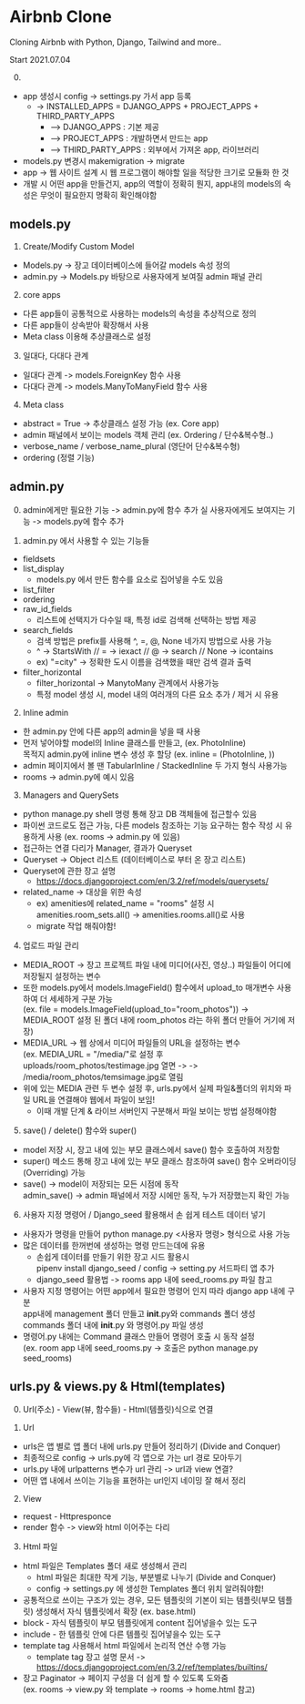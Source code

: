 # Airbnb Clone

Cloning Airbnb with Python, Django, Tailwind and more..

Start 2021.07.04

0.

- app 생성시 config -> settings.py 가서 app 등록
  - -> INSTALLED_APPS = DJANGO_APPS + PROJECT_APPS + THIRD_PARTY_APPS
    - --> DJANGO_APPS : 기본 제공
    - --> PROJECT_APPS : 개발하면서 만드는 app
    - --> THIRD_PARTY_APPS : 외부에서 가져온 app, 라이브러리
- models.py 변경시 makemigration -> migrate
- app -> 웹 사이트 설계 시 웹 프로그램이 해야할 일을 적당한 크기로 모듈화 한 것
- 개발 시 어떤 app을 만들건지, app의 역할이 정확히 뭔지, app내의 models의 속성은 무엇이
  필요한지 명확히 확인해야함

## models.py

1. Create/Modify Custom Model

- Models.py -> 장고 데이터베이스에 들어갈 models 속성 정의
- admin.py -> Models.py 바탕으로 사용자에게 보여질 admin 패널 관리

2. core apps

- 다른 app들이 공통적으로 사용하는 models의 속성을 추상적으로 정의
- 다른 app들이 상속받아 확장해서 사용
- Meta class 이용해 추상클래스로 설정

3. 일대다, 다대다 관계

- 일대다 관계 -> models.ForeignKey 함수 사용
- 다대다 관계 -> models.ManyToManyField 함수 사용

4. Meta class

- abstract = True -> 추상클래스 설정 가능 (ex. Core app)
- admin 패널에서 보이는 models 객체 관리 (ex. Ordering / 단수&복수형..)
- verbose_name / verbose_name_plural (영단어 단수&복수형)
- ordering (정렬 기능)

## admin.py

0. admin에게만 필요한 기능 -> admin.py에 함수 추가
   실 사용자에게도 보여지는 기능 -> models.py에 함수 추가

1. admin.py 에서 사용할 수 있는 기능들

- fieldsets
- list_display
  - models.py 에서 만든 함수를 요소로 집어넣을 수도 있음
- list_filter
- ordering
- raw_id_fields
  - 리스트에 선택지가 다수일 때, 특정 id로 검색해 선택하는 방법 제공
- search_fields
  - 검색 방법은 prefix를 사용해 ^, =, @, None 네가지 방법으로 사용 가능
  - ^ -> StartsWith // = -> iexact // @ -> search // None -> icontains
  - ex) "=city" -> 정확한 도시 이름을 검색했을 때만 검색 결과 출력
- filter_horizontal
  - filter_horizontal -> ManytoMany 관계에서 사용가능
  - 특정 model 생성 시, model 내의 여러개의 다른 요소 추가 / 제거 시 유용

2. Inline admin

- 한 admin.py 안에 다른 app의 admin을 넣을 때 사용
- 먼저 넣어야할 model의 Inline 클래스를 만들고, (ex. PhotoInline)  
  목적지 admin.py에 inline 변수 생성 후 할당 (ex. inline = (PhotoInline, ))
- admin 페이지에서 볼 땐 TabularInline / StackedInline 두 가지 형식 사용가능
- rooms -> admin.py에 예시 있음

3. Managers and QuerySets

- python manage.py shell 명령 통해 장고 DB 객체들에 접근할수 있음
- 파이썬 코드로도 접근 가능, 다른 models 참조하는 기능 요구하는 함수 작성 시 유용하게 사용 (ex. rooms -> admin.py 에 있음)
- 접근하는 연결 다리가 Manager, 결과가 Queryset
- Queryset -> Object 리스트 (데이터베이스로 부터 온 장고 리스트)
- Queryset에 관한 장고 설명
  - https://docs.djangoproject.com/en/3.2/ref/models/querysets/
- related_name -> 대상을 위한 속성
  - ex) amenities에 related_name = "rooms" 설정 시
    amenities.room_sets.all() -> amenities.rooms.all()로 사용
  - migrate 작업 해줘야함!

4. 업로드 파일 관리

- MEDIA_ROOT -> 장고 프로젝트 파일 내에 미디어(사진, 영상..) 파일들이 어디에 저장될지 설정하는 변수
- 또한 models.py에서 models.ImageField() 함수에서 upload_to 매개변수 사용하여 더 세세하게 구분 가능  
  (ex. file = models.ImageField(upload_to="room_photos")) -> MEDIA_ROOT 설정 된 폴더 내에 room_photos 라는 하위 폴더 만들어 거기에 저장)
- MEDIA_URL -> 웹 상에서 미디어 파일들의 URL을 설정하는 변수  
  (ex. MEDIA_URL = "/media/"로 설정 후 uploads/room_photos/testimage.jpg 열면 -> -> /media/room_photos/temsimage.jpg로 열림
- 위에 있는 MEDIA 관련 두 변수 설정 후, urls.py에서 실제 파일&폴더의 위치와 파일 URL을 연결해야 웹에서 파일이 보임!
  - 이때 개발 단계 & 라이브 서버인지 구분해서 파일 보이는 방법 설정해야함

5. save() / delete() 함수와 super()

- model 저장 시, 장고 내에 있는 부모 클래스에서 save() 함수 호출하여 저장함
- super() 메소드 통해 장고 내에 있는 부모 클래스 참조하여 save() 함수 오버라이딩(Overriding) 가능
- save() -> model이 저장되는 모든 시점에 동작  
  admin_save() -> admin 패널에서 저장 시에만 동작, 누가 저장했는지 확인 가능

6. 사용자 지정 명령어 / Django_seed 활용해서 손 쉽게 테스트 데이터 넣기

- 사용자가 명령을 만들어 python manage.py <사용자 명령> 형식으로 사용 가능
- 많은 데이터를 한꺼번에 생성하는 명령 만드는데에 유용
  - 손쉽게 데이터를 만들기 위한 장고 시드 활용시  
    pipenv install django_seed / config -> setting.py 서드파티 앱 추가
  - django_seed 활용법 -> rooms app 내에 seed_rooms.py 파일 참고
- 사용자 지정 명령어는 어떤 app에서 필요한 명령어 인지 따라 django app 내에 구분  
  app내에 management 폴더 만들고 **init**.py와 commands 폴더 생성  
  commands 폴더 내에 **init**.py 와 명령어.py 파일 생성
- 명령어.py 내에는 Command 클래스 만들어 명령어 호출 시 동작 설정  
  (ex. room app 내에 seed_rooms.py -> 호출은 python manage.py seed_rooms)

## urls.py & views.py & Html(templates)

0. Url(주소) - View(뷰, 함수들) - Html(템플릿)식으로 연결

1. Url

- urls은 앱 별로 앱 폴더 내에 urls.py 만들어 정리하기 (Divide and Conquer)
- 최종적으로 config -> urls.py에 각 앱으로 가는 url 경로 모아두기
- urls.py 내에 urlpatterns 변수가 url 관리 -> url과 view 연결?
- 어떤 앱 내에서 쓰이는 기능을 표현하는 url인지 네이밍 잘 해서 정리

2. View

- request - Httpresponce
- render 함수 -> view와 html 이어주는 다리

3. Html 파일

- html 파일은 Templates 폴더 새로 생성해서 관리
  - html 파일은 최대한 작게 기능, 부분별로 나누기 (Divide and Conquer)
  - config -> settings.py 에 생성한 Templates 폴더 위치 알려줘야함!
- 공통적으로 쓰이는 구조가 있는 경우, 모든 템플릿의 기본이 되는 템플릿(부모 템플릿) 생성해서 자식 템플릿에서 확장 (ex. base.html)
- block - 자식 템플릿이 부모 템플릿에게 content 집어넣을수 있는 도구
- include - 한 템플릿 안에 다른 템플릿 집어넣을수 있는 도구
- template tag 사용해서 html 파일에서 논리적 연산 수행 가능
  - template tag 장고 설명 문서 -> https://docs.djangoproject.com/en/3.2/ref/templates/builtins/
- 장고 Paginator -> 페이지 구성을 더 쉽게 할 수 있도록 도와줌  
  (ex. rooms -> view.py 와 template -> rooms -> home.html 참고)
